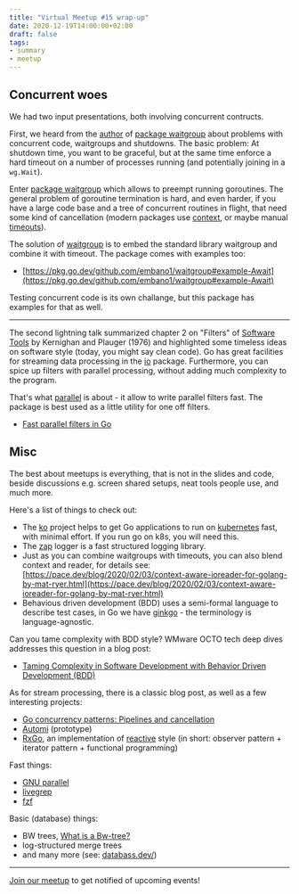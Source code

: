 ```yaml
---
title: "Virtual Meetup #15 wrap-up"
date: 2020-12-19T14:00:00+02:00
draft: false
tags:
- summary
- meetup
---
```


## Concurrent woes

We had two input presentations, both involving concurrent contructs.

First, we heard from the [author](https://twitter.com/embano1) of [package
waitgroup](https://github.com/embano1/waitgroup) about problems with concurrent
code, waitgroups and shutdowns. The basic problem: At shutdown time, you want
to be graceful, but at the same time enforce a hard timeout on a number of
processes running (and potentially joining in a `wg.Wait`).

Enter [package waitgroup](https://github.com/embano1/waitgroup) which allows to
preempt running goroutines. The general problem of goroutine termination is
hard, and even harder, if you have a large code base and a tree of concurrent
routines in flight, that need some kind of cancellation (modern packages use
[context](https://golang.org/pkg/context/), or maybe manual
[timeouts](https://github.com/golang/go/wiki/Timeouts)).

The solution of [waitgroup](https://github.com/embano1/waitgroup) is to embed
the standard library waitgroup and combine it with timeout. The package comes
with examples too:

* [https://pkg.go.dev/github.com/embano1/waitgroup#example-Await](https://pkg.go.dev/github.com/embano1/waitgroup#example-Await)

Testing concurrent code is its own challange, but this package has examples for that as well.

----

The second lightning talk summarized chapter 2 on "Filters" of [Software
Tools](https://openlibrary.org/works/OL4617639W/) by Kernighan and Plauger
(1976) and highlighted some timeless ideas on software style (today, you might
say clean code). Go has great facilities for streaming data processing in the
[io](https://golang.org/pkg/io/) package. Furthermore, you can spice up filters
with parallel processing, without adding much complexity to the program.

That's what [parallel](https://github.com/miku/parallel) is about - it allow to
write parallel filters fast. The package is best used as a little utility for
one off filters.

* [Fast parallel filters in Go](https://gist.github.com/miku/738f361c8156264626c74f9b717927ff#fast-parallel-filters-in-go)

## Misc

The best about meetups is everything, that is not in the slides and code,
beside discussions e.g. screen shared setups, neat tools people use, and much
more.

Here's a list of things to check out:

* The [ko](https://github.com/google/ko) project helps to get Go applications
  to run on [kubernetes](https://kubernetes.io/) fast, with minimal effort. If
you run go on k8s, you will need this.
* The [zap](https://github.com/uber-go/zap) logger is a fast structured logging library.
* Just as you can combine waitgroups with timeouts, you can also blend context
  and reader, for details see:
[https://pace.dev/blog/2020/02/03/context-aware-ioreader-for-golang-by-mat-ryer.html](https://pace.dev/blog/2020/02/03/context-aware-ioreader-for-golang-by-mat-ryer.html)
* Behavious driven development (BDD) uses a semi-formal language to describe test cases, in Go we have [ginkgo](https://github.com/onsi/ginkgo) - the terminology is language-agnostic.

Can you tame complexity with BDD style? WMware OCTO tech deep dives addresses this question in a blog post:

* [Taming Complexity in Software Development with Behavior Driven Development (BDD)](https://octo.vmware.com/taming-complexity-software-testing-behavior-driven-development/)

As for stream processing, there is a classic blog post, as well as a few interesting projects:

* [Go concurrency patterns: Pipelines and cancellation](https://blog.golang.org/pipelines)
* [Automi](https://github.com/vladimirvivien/automi) (prototype)
* [RxGo](https://github.com/ReactiveX/RxGo), an implementation of
  [reactive](http://reactivex.io) style (in short: observer pattern + iterator
pattern + functional programming)

Fast things:

* [GNU parallel](https://www.gnu.org/software/parallel/)
* [livegrep](https://github.com/livegrep/livegrep)
* [fzf](https://github.com/junegunn/fzf)

Basic (database) things:

* BW trees, [What is a Bw-tree?](https://stackoverflow.com/questions/18859123/what-is-a-bw-tree)
* log-structured merge trees
* and many more (see: [databass.dev/](https://databass.dev/))

----

[Join our meetup](https://www.meetup.com/Leipzig-Golang) to get notified of upcoming events!

